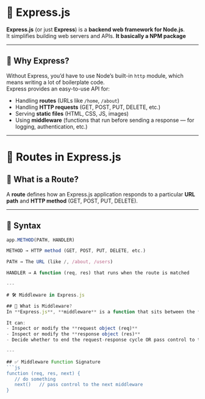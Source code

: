 # 🚀 Express.js

**Express.js** (or just **Express**) is a **backend web framework for Node.js**.  
It simplifies building web servers and APIs.
**It basically a NPM package**

---

## 🔹 Why Express?
Without Express, you’d have to use Node’s built-in `http` module, which means writing a lot of boilerplate code.  
Express provides an easy-to-use API for:


- Handling **routes** (URLs like `/home`, `/about`)
- Handling **HTTP requests** (GET, POST, PUT, DELETE, etc.)
- Serving **static files** (HTML, CSS, JS, images)
- Using **middleware** (functions that run before sending a response — for logging, authentication, etc.)

---
# 🚏 Routes in Express.js

## 🔹 What is a Route?

A **route** defines how an Express.js application responds to a particular **URL path** and **HTTP method** (GET, POST, PUT, DELETE).

---

## 🔹 Syntax
```js
app.METHOD(PATH, HANDLER)

METHOD → HTTP method (GET, POST, PUT, DELETE, etc.)

PATH → The URL (like /, /about, /users)

HANDLER → A function (req, res) that runs when the route is matched

---

# 🛠️ Middleware in Express.js

## 🔹 What is Middleware?
In **Express.js**, **middleware** is a function that sits between the **request (req)** and the **response (res)**.  

It can:  
- Inspect or modify the **request object (req)**  
- Inspect or modify the **response object (res)**  
- Decide whether to end the request-response cycle OR pass control to the next middleware using `next()`  

---

## ✅ Middleware Function Signature
```js
function (req, res, next) {
   // do something
   next()   // pass control to the next middleware
}
